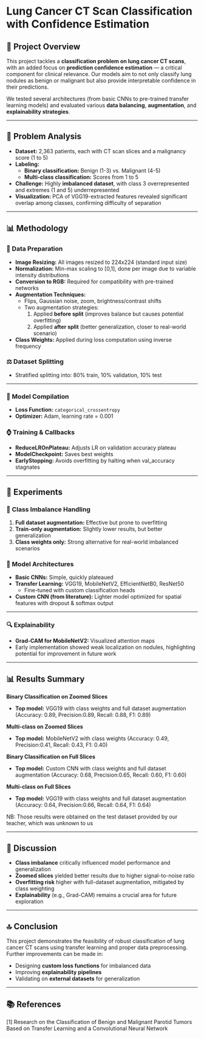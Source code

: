 # Lung Cancer CT Scan Classification with Confidence Estimation

## 🧠 Project Overview

This project tackles a **classification problem on lung cancer CT scans**, with an added focus on **prediction confidence estimation** — a critical component for clinical relevance. Our models aim to not only classify lung nodules as benign or malignant but also provide interpretable confidence in their predictions.

We tested several architectures (from basic CNNs to pre-trained transfer learning models) and evaluated various **data balancing**, **augmentation**, and **explainability strategies**.

---

## 🔎 Problem Analysis

- **Dataset:** 2,363 patients, each with CT scan slices and a malignancy score (1 to 5)
- **Labeling:**
  - **Binary classification:** Benign (1-3) vs. Malignant (4-5)
  - **Multi-class classification:** Scores from 1 to 5
- **Challenge:** Highly **imbalanced dataset**, with class 3 overrepresented and extremes (1 and 5) underrepresented
- **Visualization:** PCA of VGG19-extracted features revealed significant overlap among classes, confirming difficulty of separation

---

## 📊 Methodology

### 🌟 Data Preparation

- **Image Resizing:** All images resized to 224x224 (standard input size)
- **Normalization:** Min-max scaling to [0,1], done per image due to variable intensity distributions
- **Conversion to RGB:** Required for compatibility with pre-trained networks
- **Augmentation Techniques:**
  - Flips, Gaussian noise, zoom, brightness/contrast shifts
  - Two augmentation strategies:
    1. Applied **before split** (improves balance but causes potential overfitting)
    2. Applied **after split** (better generalization, closer to real-world scenario)
- **Class Weights:** Applied during loss computation using inverse frequency

### ⚖️ Dataset Splitting

- Stratified splitting into: 80% train, 10% validation, 10% test

---

### 🚀 Model Compilation

- **Loss Function:** `categorical_crossentropy`
- **Optimizer:** Adam, learning rate = 0.001

### ⌚ Training & Callbacks

- **ReduceLROnPlateau:** Adjusts LR on validation accuracy plateau
- **ModelCheckpoint:** Saves best weights
- **EarlyStopping:** Avoids overfitting by halting when val_accuracy stagnates

---

## 🔮 Experiments

### 🔄 Class Imbalance Handling

1. **Full dataset augmentation:** Effective but prone to overfitting
2. **Train-only augmentation:** Slightly lower results, but better generalization
3. **Class weights only:** Strong alternative for real-world imbalanced scenarios

### 🧶 Model Architectures

- **Basic CNNs:** Simple, quickly plateaued
- **Transfer Learning:** VGG19, MobileNetV2, EfficientNetB0, ResNet50
  - Fine-tuned with custom classification heads
- **Custom CNN (from literature):** Lighter model optimized for spatial features with dropout & softmax output

---

### 🔍 Explainability

- **Grad-CAM for MobileNetV2:** Visualized attention maps
- Early implementation showed weak localization on nodules, highlighting potential for improvement in future work

---

## 📊 Results Summary

**Binary Classification on Zoomed Slices**

- **Top model:** VGG19 with class weights and full dataset augmentation (Accuracy: 0.89, Precision:0.89, Recall: 0.88, F1: 0.89)

**Multi-class on Zoomed Slices**

- **Top model:** MobileNetV2 with class weights (Accuracy: 0.49, Precision:0.41, Recall: 0.43, F1: 0.40)

**Binary Classification on Full Slices**

- **Top model:** Custom CNN with class weights and full dataset augmentation (Accuracy: 0.68, Precision:0.65, Recall: 0.60, F1: 0.60)

**Multi-class on Full Slices**

- **Top model:** VGG19 with class weights and full dataset augmentation (Accuracy: 0.64, Precision:0.66, Recall: 0.64, F1: 0.64)

NB: Those results were obtained on the test dataset provided by our teacher, which was unknown to us

---

## 🤔 Discussion

- **Class imbalance** critically influenced model performance and generalization
- **Zoomed slices** yielded better results due to higher signal-to-noise ratio
- **Overfitting risk** higher with full-dataset augmentation, mitigated by class weighting
- **Explainability** (e.g., Grad-CAM) remains a crucial area for future exploration

---

## 🔝 Conclusion

This project demonstrates the feasibility of robust classification of lung cancer CT scans using transfer learning and proper data preprocessing. Further improvements can be made in:

- Designing **custom loss functions** for imbalanced data
- Improving **explainability pipelines**
- Validating on **external datasets** for generalization

---

## 📚 References

[1] Research on the Classification of Benign and Malignant Parotid Tumors Based on Transfer Learning and a Convolutional Neural Network
